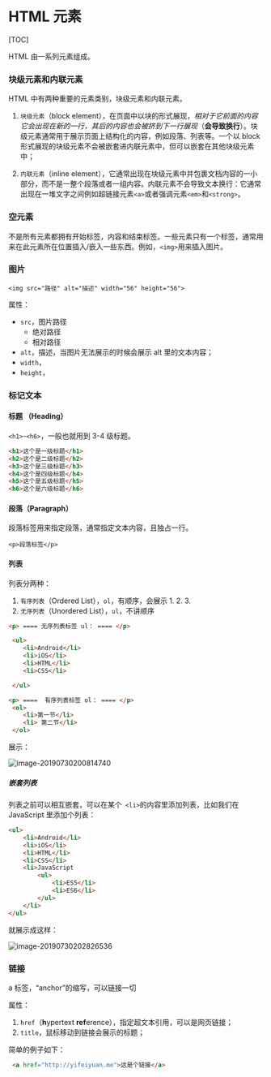 # HTML 元素

[TOC]

HTML 由一系列元素组成。



### 块级元素和内联元素

HTML 中有两种重要的元素类别，块级元素和内联元素。



1. `块级元素`（block element），在页面中以块的形式展现，*相对于它前面的内容它会出现在新的一行，其后的内容也会被挤到下一行展现*（**会导致换行**）。块级元素通常用于展示页面上结构化的内容，例如段落、列表等。一个以 block 形式展现的块级元素不会被嵌套进内联元素中，但可以嵌套在其他块级元素中；

2. `内联元素`（inline element），它通常出现在块级元素中并包裹文档内容的一小部分，而不是一整个段落或者一组内容。内联元素不会导致文本换行：它通常出现在一堆文字之间例如超链接元素`<a>`或者强调元素`<em>`和`<strong>`。



### 空元素

不是所有元素都拥有开始标签，内容和结束标签。一些元素只有一个标签，通常用来在此元素所在位置插入/嵌入一些东西。例如，`<img>`用来插入图片。







### 图片

`<img src="路径" alt="描述" width="56" height="56">`



属性：

- `src`，图片路径
  - 绝对路径
  - 相对路径
- `alt`，描述，当图片无法展示的时候会展示 alt 里的文本内容；
- `width`，
- `height`，



### 标记文本



#### 标题 （Heading）

`<h1>`-`<h6>`，一般也就用到 3-4 级标题。

```html
<h1>这个是一级标题</h1>
<h2>这个是二级标题</h2>
<h3>这个是三级标题</h3>
<h4>这个是四级标题</h4>
<h5>这个是五级标题</h5>
<h6>这个是六级标题</h6>
```



#### 段落（Paragraph）

段落标签用来指定段落，通常指定文本内容，且独占一行。

`<p>段落标签</p>`



#### 列表

列表分两种：

1. `有序列表`（Ordered List），`ol`，有顺序，会展示 1. 2. 3.
2. `无序列表`（Unordered List），`ul`，不讲顺序



```html
<p> ==== 无序列表标签 ul： ==== </p>

 <ul>
 	<li>Android</li>
 	<li>iOS</li>
 	<li>HTML</li>
 	<li>CSS</li>

 </ul>

<p> ====  有序列表标签 ol： ==== </p>
 <ol>
 	<li>第一节</li>
 	<li> 第二节</li>
 </ol>
```



展示：

![image-20190730200814740](http://ww4.sinaimg.cn/large/006tNc79ly1g5i4g1pkq1j30ek0da3zo.jpg)

##### 嵌套列表

列表之前可以相互嵌套，可以在某个` <li>`的内容里添加列表，比如我们在 JavaScript 里添加个列表：

```html
<ul>
	<li>Android</li>
	<li>iOS</li>
	<li>HTML</li>
	<li>CSS</li>
	<li>JavaScript
		<ul>
			<li>ES5</li>
			<li>ES6</li>
		</ul>
	</li>
</ul>
```

就展示成这样：

![image-20190730202826536](http://ww3.sinaimg.cn/large/006tNc79ly1g5i5122dc9j30cg09ywf3.jpg)



### 链接

a 标签，“anchor”的缩写，可以链接一切



属性：

1. `href`（**h**ypertext **ref**erence），指定超文本引用，可以是网页链接；
2. `title`，鼠标移动到链接会展示的标题；



简单的例子如下：

```html
 <a href="http://yifeiyuan.me">这是个链接</a>
```



